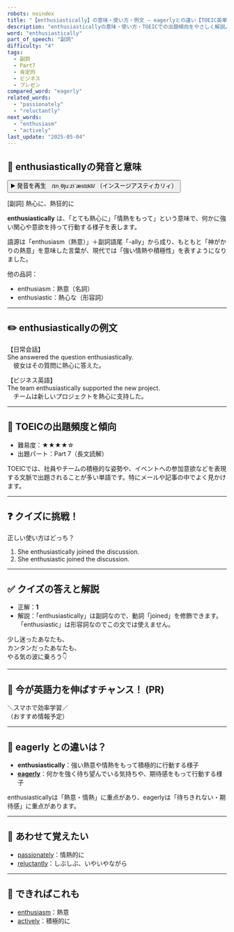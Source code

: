 ```yaml
---
robots: noindex
title: "【enthusiastically】の意味・使い方・例文 ― eagerlyとの違い【TOEIC英単語】"
description: "enthusiasticallyの意味・使い方・TOEICでの出題傾向をやさしく解説。例文・クイズ付きでeagerlyとの違いもわかりやすく学べます。"
word: "enthusiastically"
part_of_speech: "副詞"
difficulty: "4"
tags:
  - 副詞
  - Part7
  - 肯定的
  - ビジネス
  - プレゼン
compared_word: "eagerly"
related_words:
  - "passionately"
  - "reluctantly"
next_words:
  - "enthusiasm"
  - "actively"
last_update: "2025-05-04"
---
```


## 🔰 enthusiasticallyの発音と意味

<button class="play-audio" onclick="playTTS('enthusiastically')">
  <span class="play-audio-main">
    ▶️ 発音を再生　/ɪnˌθjuːziˈæstɪkli/
  </span>
  <span class="play-audio-sub">
    （インスージアスティカリィ）
  </span>
</button>

[副詞] 熱心に、熱狂的に

**enthusiastically** は、「とても熱心に」「情熱をもって」という意味で、何かに強い関心や意欲を持って行動する様子を表します。

語源は「enthusiasm（熱意）」＋副詞語尾「-ally」から成り、もともと「神がかりの熱意」を意味した言葉が、現代では「強い情熱や積極性」を表すようになりました。

他の品詞：  
- enthusiasm：熱意（名詞）
- enthusiastic：熱心な（形容詞）

---

## ✏️ enthusiasticallyの例文

【日常会話】  
She answered the question enthusiastically.  
　彼女はその質問に熱心に答えた。

【ビジネス英語】  
The team enthusiastically supported the new project.  
　チームは新しいプロジェクトを熱心に支持した。

---

## 🎯 TOEICの出題頻度と傾向

- 難易度：★★★★☆
- 出題パート：Part 7（長文読解）

TOEICでは、社員やチームの積極的な姿勢や、イベントへの参加意欲などを表現する文脈で出題されることが多い単語です。特にメールや記事の中でよく見かけます。

---

## ❓ クイズに挑戦！

正しい使い方はどっち？

1. She enthusiastically joined the discussion.  
2. She enthusiastic joined the discussion.

---

## ✅ クイズの答えと解説

- 正解：**1**
- 解説：「enthusiastically」は副詞なので、動詞「joined」を修飾できます。「enthusiastic」は形容詞なのでこの文では使えません。

少し迷ったあなたも、  
カンタンだったあなたも、  
やる気の波に乗ろう👇️

---

## 🚀 今が英語力を伸ばすチャンス！ (PR)

<div class="info-center">
＼スマホで効率学習／<br>  
（おすすめ情報予定）
</div>

---

## 🤔  eagerly との違いは？

- **enthusiastically**：強い熱意や情熱をもって積極的に行動する様子
- **[eagerly](/eagerly)**：何かを強く待ち望んでいる気持ちや、期待感をもって行動する様子

enthusiasticallyは「熱意・情熱」に重点があり、eagerlyは「待ちきれない・期待感」に重点があります。

---

## 🧩 あわせて覚えたい

- [passionately](/passionately)：情熱的に
- [reluctantly](/reluctantly)：しぶしぶ、いやいやながら

---

## 📖 できればこれも

- [enthusiasm](/enthusiasm)：熱意
- [actively](/actively)：積極的に

<!-- cvid: aid37_bid05 -->
